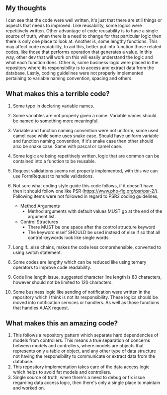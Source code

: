 ## My thoughts
I can see that the code were well written, it's just that there are still things or aspects that needs to improved. Like reusability, some logics were repetitively written.
Other advantage of code reusability is to have a single source of truth, when there is a need to change for that particular logic then there is only one place to look at.
Another is, some lengthy functions. This may affect code readability, to aid this, better put into function those related codes, like those that performs operation that generates a value. 
In this way, other dev that will work on this will easily understand the logic and what each function does. Other is, some business logic were placed in the repository where its responsibility is
to access and extract data from the database. Lastly, coding guidelines were not properly implemented pertaining to variable naming convention, spacing and others.

## What makes this a terrible code?

1. Some typo in declaring variable names.

2. Some variables are not properly given a name. Variable names should be named to something more meaningful.

3. Variable and function naming convention were not uniform, some used camel case while some uses snake case. 
Should have uniform variable and function naming convention, if it's snake case then other should also be snake case. Same with pascal or camel case.

4. Some logic are being repetitively written, logic that are common can be contained into a function to be reusable.

5. Request validations seems not properly implemented, with this we can use FormRequest to handle validations.

6. Not sure what coding style guide this code follows, if it doesn't have then it should follow one like PSR (https://www.php-fig.org/psr/psr-2/). 
Following items were not followed in regard to PSR2 coding guidelines;
    - Method Arguments
        - Method arguments with default values MUST go at the end of the argument list.
    - Control Structures
        - There MUST be one space after the control structure keyword
        - The keyword elseif SHOULD be used instead of else if so that all control keywords look like single words.

7. Long if...else chains, makes the code less comprehensible, converted to using switch statement.

8. Some codes are lengthy which can be reduced like using ternary operators to improve code readability.

9. Code line length issue, suggested character line length is 80 characters, however should not be limited to 120 characters.

10. Some business logic like sending of notification were written in the repository which I think is not its responsibility. These logics should be moved into notification services or handlers. 
As well as those functions that handles AJAX request.

## What makes this an amazing code?
1. This follows a repository pattern which separate hard dependencies of models from controllers. 
This means a true separation of concerns between models and controllers, where models are objects that represents only a table or object, 
and any other type of data structure not having the responsibility to communicate or extract data from the database.
2. This repository implementation takes care of the data access logic which helps to avoid fat models and controllers.
3. Single source of truth, when there's a need to debug or fix issue regarding data access logic, then there's only a single place to maintain and worked on.
